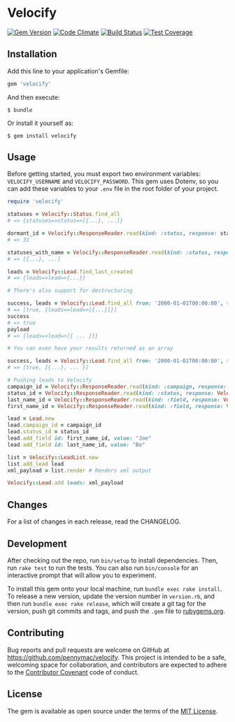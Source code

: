 # Velocify
[![Gem Version](https://badge.fury.io/rb/velocify.svg)](http://badge.fury.io/rb/velocify)
[![Code Climate](https://codeclimate.com/github/pennymac/velocify/badges/gpa.svg)](https://codeclimate.com/github/pennymac/velocify)
[![Build Status](https://travis-ci.org/pennymac/velocify.svg?branch=master)](https://travis-ci.org/pennymac/velocify)
[![Test Coverage](https://codeclimate.com/github/pennymac/velocify/badges/coverage.svg)](https://codeclimate.com/github/pennymac/velocify/coverage)

## Installation

Add this line to your application's Gemfile:

```ruby
gem 'velocify'
```

And then execute:

    $ bundle

Or install it yourself as:

    $ gem install velocify

## Usage

Before getting started, you must export two environment variables: ```VELOCIFY_USERNAME``` and ```VELOCIFY_PASSWORD```.
This gem uses Dotenv, so you can add these variables to your ```.env``` file in the root folder of your project.

``` ruby
require 'velocify'

statuses = Velocify::Status.find_all
# => {statuses=>status=>[{...}, ...]}

dormant_id = Velocify::ResponseReader.read(kind: :status, response: statuses).find_id_by_title 'Dormant'
# => 31

statuses_with_name = Velocify::ResponseReader.read(kind: :status, response: statuses).search_by_title 'Name'
# => [{...}, ...]

leads = Velocify::Lead.find_last_created
# => {leads=>lead=>{...}}

# There's also support for destructuring

success, leads = Velocify::Lead.find_all from: '2000-01-01T00:00:00', to: '2000-02-01T00:00:00', destruct: true
# => [true, {leads=>lead=>[{...}]}]
success
# => true
payload
# => {leads=>lead=>[{ ... }]}

# You can even have your results returned as an array

success, leads = Velocify::Lead.find_all from: '2000-01-01T00:00:00', to: '2000-02-01T00:00:00', destruct: true, return_array: true
# => [true, [{...}, ... }]

# Pushing leads to Velocify
campaign_id = Velocify::ResponseReader.read(kind: :campaign, response: Velocify::Campaign.find_all).find_id_by_title 'Test Campaign'
status_id = Velocify::ResponseReader.read(kind: :status, response: Velocify::Status.find_all).find_id_by_title 'Active'
last_name_id = Velocify::ResponseReader.read(kind: :field, response: Velocify::Field.find_all).find_id_by_title 'Last Name'
first_name_id = Velocify::ResponseReader.read(kind: :field, response: Velocify::Field.find_all).find_id_by_title 'First Name'

lead = Lead.new
lead.campaign_id = campaign_id
lead.status_id = status_id
lead.add_field id: first_name_id, value: "Joe"
lead.add_field id: last_name_id, value: "Bo"

list = Velocify::LeadList.new
list.add_lead lead
xml_payload = list.render # Renders xml output

Velocify::Lead.add leads: xml_payload
```

## Changes

For a list of changes in each release, read the CHANGELOG.

## Development

After checking out the repo, run `bin/setup` to install dependencies. Then, run `rake test` to run the tests. You can also run `bin/console` for an interactive prompt that will allow you to experiment.

To install this gem onto your local machine, run `bundle exec rake install`. To release a new version, update the version number in `version.rb`, and then run `bundle exec rake release`, which will create a git tag for the version, push git commits and tags, and push the `.gem` file to [rubygems.org](https://rubygems.org).

## Contributing

Bug reports and pull requests are welcome on GitHub at https://github.com/pennymac/velocify. This project is intended to be a safe, welcoming space for collaboration, and contributors are expected to adhere to the [Contributor Covenant](http://contributor-covenant.org) code of conduct.

## License

The gem is available as open source under the terms of the [MIT License](http://opensource.org/licenses/MIT).
